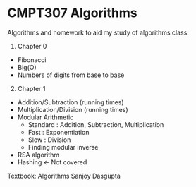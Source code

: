 # CMPT307 Algorithms

Algorithms and homework to aid my study of algorithms class. 

1. Chapter 0
  * Fibonacci
  * Big(O)
  * Numbers of digits from base to base
2. Chapter 1
  * Addition/Subtraction (running times)
  * Multiplication/Division (running times)
  * Modular Arithmetic
    * Standard : Addition, Subtraction, Multiplication
    * Fast : Exponentiation
    * Slow : Division
    * Finding modular inverse
  * RSA algorithm
  * Hashing <- Not covered

Textbook: Algorithms Sanjoy Dasgupta
